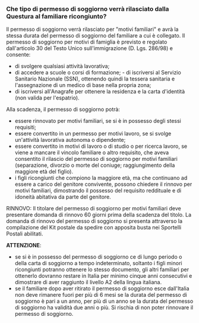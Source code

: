 ### Che tipo di permesso di soggiorno verrà rilasciato dalla Questura al familiare ricongiunto?

Il permesso di soggiorno verrà rilasciato per "motivi familiari" e avrà
la stessa durata del permesso di soggiorno del familiare a cui è
collegato. Il permesso di soggiorno per motivi di famiglia è previsto e
regolato dall'articolo 30 del Testo Unico sull'immigrazione (D. Lgs.
286/98) e consente:

- di svolgere qualsiasi attività lavorativa;
- di accedere a scuole o corsi di formazione; - di iscriversi al Servizio Sanitario Nazionale (SSN), ottenendo quindi la tessera sanitaria e l'assegnazione di un medico di base nella propria zona;
- di iscriversi all'Anagrafe per ottenere la residenza e la carta d'identità (non valida per l'espatrio).

Alla scadenza, il permesso di soggiorno potrà: 

- essere rinnovato per motivi familiari, se si è in possesso degli stessi requisiti;
- essere convertito in un permesso per motivi lavoro, se si svolge un'attività lavorativa autonoma o dipendente;
- essere convertito in motivi di lavoro o di studio o per ricerca lavoro, se viene a mancare il vincolo familiare o altro requisito, che aveva consentito il rilascio del permesso di soggiorno per motivi familiari (separazione, divorzio o morte del coniuge; raggiungimento della maggiore età del figlio).
- i figli ricongiunti che compiono la maggiore età, ma che continuano ad essere a carico del genitore convivente, possono chiedere il rinnovo per motivi familiari, dimostrando il possesso del requisito reddituale e di idoneità abitativa da parte del genitore.

RINNOVO: Il titolare del permesso di soggiorno per motivi familiari deve
presentare domanda di rinnovo 60 giorni prima della scadenza del titolo.
La domanda di rinnovo del permesso di soggiorno si presenta attraverso
la compilazione del Kit postale da spedire con apposita busta nei
Sportelli Postali abilitati.

**ATTENZIONE**:

- se si è in possesso del permesso di soggiorno ce di lungo
periodo o della carta di soggiorno a tempo indeterminato, soltanto i
figli minori ricongiunti potranno ottenere lo stesso documento, gli
altri familiari per ottenerlo dovranno restare in Italia per minimo
cinque anni consecutivi e dimostrare di aver raggiunto il livello A2
della lingua italiana.
- se il familiare dopo aver ritirato il permesso di soggiorno esce
dall'Italia non deve rimanere fuori per più di 6 mesi se la durata del
permesso di soggiorno è pari a un anno, per più di un anno se la durata
del permesso di soggiorno ha validità due anni o più. Si rischia di non
poter rinnovare il permesso di soggiorno.